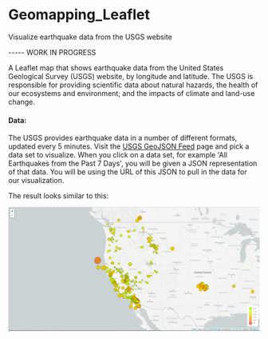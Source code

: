 # Geomapping_Leaflet
Visualize earthquake data from the USGS website

----- WORK IN PROGRESS 

A Leaflet map that shows earthquake data from the United States Geological Survey (USGS) website, by longitude and latitude.
The USGS is responsible for providing scientific data about natural hazards, the health of our ecosystems and environment; and the impacts of climate and land-use change.

#### Data: 
The USGS provides earthquake data in a number of different formats, updated every 5 minutes. Visit the [USGS GeoJSON Feed](http://earthquake.usgs.gov/earthquakes/feed/v1.0/geojson.php) page and pick a data set to visualize. When you click on a data set, for example 'All Earthquakes from the Past 7 Days', you will be given a JSON representation of that data. You will be using the URL of this JSON to pull in the data for our visualization.

The result looks similar to this: 

![2-BasicMap](Images/2-BasicMap.png)
